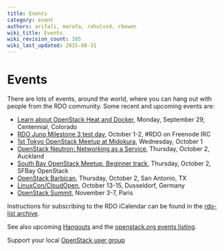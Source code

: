 ```yaml
---
title: Events
category: event
authors: arifali, marafa, rahulvsd, rbowen
wiki_title: Events
wiki_revision_count: 185
wiki_last_updated: 2015-08-31
---
```


# Events

There are lots of events, around the world, where you can hang out with people from the RDO community. Some recent and upcoming events are:

*   [Learn about OpenStack Heat and Docker](http://www.meetup.com/OpenStack-Denver/events/205445542/), Monday, September 29, Centennial, Colorado
*   [RDO Juno Milestone 3 test day](https://openstack.redhat.com/RDO_test_day_Juno_milestone_3), October 1-2, #RDO on Freenode IRC
*   [1st Tokyo OpenStack Meetup at Midokura](http://www.meetup.com/Tokyo-OpenStack-Meetup/events/204771502/), Wednesday, October 1
*   [OpenStack Neutron: Networking as a Service](http://www.meetup.com/New-Zealand-OpenStack-User-Group/events/203803432/), Thursday, October 2, Auckland
*   [South Bay OpenStack Meetup, Beginner track](http://www.meetup.com/openstack/events/150932712/), Thursday, October 2, SFBay OpenStack
*   [OpenStack Barbican](http://www.meetup.com/Alamo-City-Python-Group/events/210157372/), Thursday, October 2, San Antonio, TX
*   [LinuxCon/CloudOpen](http://events.linuxfoundation.org/events/linuxcon-europe), October 13-15, Dusseldorf, Germany
*   [OpenStack Summit](http://openstack.org/summit), November 3-7, Paris

Instructions for subscribing to the RDO iCalendar can be found in the [rdo-list archive](https://www.redhat.com/archives/rdo-list/2014-January/msg00133.html).

See also upcoming [Hangouts](Hangouts) and the [openstack.org events listing](http://www.openstack.org/community/events/).

Support your local [OpenStack user group](https://wiki.openstack.org/wiki/OpenStack_User_Groups)
